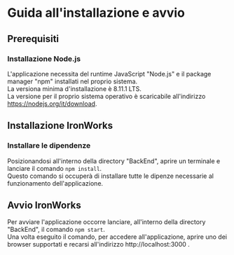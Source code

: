 # Guida all'installazione e avvio
## Prerequisiti
### Installazione Node.js
L'applicazione necessita del runtime JavaScript "Node.js" e il package manager "npm" installati nel proprio sistema.  
La versiona minima d'installazione è 8.11.1 LTS.  
La versione per il proprio sistema operativo è scaricabile all'indirizzo https://nodejs.org/it/download.

## Installazione IronWorks
### Installare le dipendenze
Posizionandosi all'interno della directory "BackEnd", aprire un terminale e lanciare il comando `npm install`.  
Questo comando si occuperà di installare tutte le dipenze necessarie al funzionamento dell'applicazione.

## Avvio IronWorks
Per avviare l'applicazione occorre lanciare, all'interno della directory "BackEnd", il comando `npm start`.  
Una volta eseguito il comando, per accedere all'applicazione, aprire uno dei browser supportati e recarsi all'indirizzo http://localhost:3000 .
